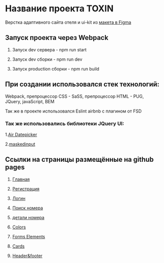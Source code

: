 <h1> Название проекта TOXIN</h1>

  Верстка адаптивного сайта отеля и ui-kit из [макета в Figma](https://www.figma.com/file/xorjGw6bbI9mK7fZAMebJu/FSD-frontend-education-program.-The-2nd-task-Copy)
<h2>Запуск проекта через Webpack</h2>

 1. Запуск dev сервера - npm run start
 
 2. Запуск dev сборки - npm run dev
 
 3. Запуск production сборки - npm run build
 <h2>При создании использовался стек технологий:</h2>
 
  Webpack, препроцессор CSS - SaSS, препроцессор HTML - PUG, JQuery, javaScript, BEM
  
  Так же в проекте использовался Eslint airbnb с плагином от FSD
  
 <h3>Так же использовались библиотеки JQuery UI:</h3>
 

 1.[Air Datepicker](https://github.com/t1m0n/air-datepicker)

 2.[maskedinput](https://github.com/digitalBush/jquery.maskedinput)

<h2>Ссылки на страницы размещённые на github pages</h2>

1. [Главная](https://lmorpheil.github.io/HotelFSD/main.html)

2. [Регистрация](https://lmorpheil.github.io/HotelFSD/registration.html)

3. [Логин](https://lmorpheil.github.io/HotelFSD/login.html)

4. [Поиск номера](https://lmorpheil.github.io/HotelFSD/search-room.html)

5. [детали номера](https://lmorpheil.github.io/HotelFSD/room-details.html)

6. [Colors](https://lmorpheil.github.io/HotelFSD/colors.html)

7. [Forms Elements](https://lmorpheil.github.io/HotelFSD/forms.html)

8. [Cards](https://lmorpheil.github.io/HotelFSD/cards.html)
 
9. [Header&footer](https://lmorpheil.github.io/HotelFSD/headerfooter.html)

